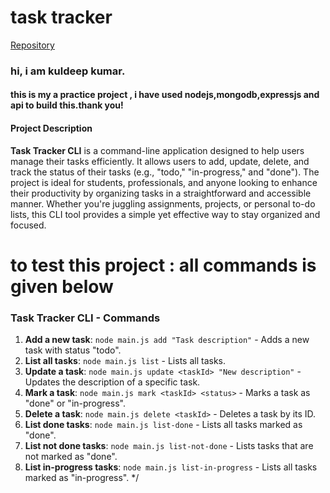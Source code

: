
# task tracker
[Repository](https://github.com/kuldivp/task_tracker_project)
### hi, i am kuldeep kumar.
#### this is my a practice project , i have used nodejs,mongodb,expressjs and api to build this.thank you!

#### Project Description

**Task Tracker CLI** is a command-line application designed to help users manage their tasks efficiently. It allows users to add, update, delete, and track the status of their tasks (e.g., "todo," "in-progress," and "done"). The project is ideal for students, professionals, and anyone looking to enhance their productivity by organizing tasks in a straightforward and accessible manner. Whether you're juggling assignments, projects, or personal to-do lists, this CLI tool provides a simple yet effective way to stay organized and focused.
# 
# to test this project : all commands is given below

### Task Tracker CLI - Commands

1. **Add a new task**: `node main.js add "Task description"` - Adds a new task with status "todo".  
2. **List all tasks**: `node main.js list` - Lists all tasks.  
3. **Update a task**: `node main.js update <taskId> "New description"` - Updates the description of a specific task.  
4. **Mark a task**: `node main.js mark <taskId> <status>` - Marks a task as "done" or "in-progress".  
5. **Delete a task**: `node main.js delete <taskId>` - Deletes a task by its ID.  
6. **List done tasks**: `node main.js list-done` - Lists all tasks marked as "done".  
7. **List not done tasks**: `node main.js list-not-done` - Lists tasks that are not marked as "done".  
8. **List in-progress tasks**: `node main.js list-in-progress` - Lists all tasks marked as "in-progress".  */
